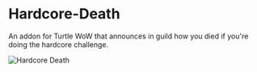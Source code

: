 # Hardcore-Death
An addon for Turtle WoW that announces in guild how you died if you're doing the hardcore challenge.

![Hardcore Death](https://github.com/Lexiebean/Hardcore-Death/raw/main/Preview.png)
